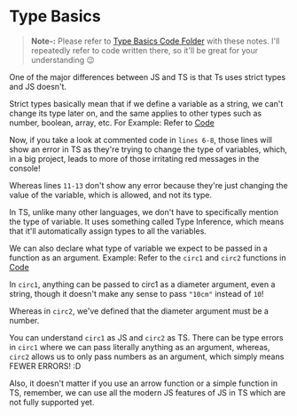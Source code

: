 # Type Basics

> **Note-:** Please refer to [Type Basics Code Folder](../../Code/1%20-%20Type%20Basics/) with these notes. I'll repeatedly refer to code written there, so it'll be great for your understanding 😉

One of the major differences between JS and TS is that Ts uses strict types and JS doesn't.

Strict types basically mean that if we define a variable as a string, we can't change its type later on, and the same applies to other types such as number, boolean, array, etc.
For Example: Refer to [Code](../../Code/1%20-%20Type%20Basics/index.js)

Now, if you take a look at commented code in `lines 6-8`, those lines will show an error in TS as they're trying to change the type of variables, which, in a big project, leads to more of those irritating red messages in the console!

Whereas lines `11-13` don't show any error because they're just changing the value of the variable, which is allowed, and not its type.

In TS, unlike many other languages, we don't have to specifically mention the type of variable. It uses something called Type Inference, which means that it'll automatically assign types to all the variables.

We can also declare what type of variable we expect to be passed in a function as an argument.
Example: Refer to the `circ1` and `circ2` functions in [Code](../../Code/1%20-%20Type%20Basics/index.js)

In `circ1`, anything can be passed to circ1 as a diameter argument, even a string, though it doesn't make any sense to pass `"10cm"` instead of `10`!

Whereas in `circ2`, we've defined that the diameter argument must be a number.

You can understand `circ1` as JS and `circ2` as TS. There can be type errors in `circ1` where we can pass literally anything as an argument, whereas, `circ2` allows us to only pass numbers as an argument, which simply means FEWER ERRORS! :D

Also, it doesn't matter if you use an arrow function or a simple function in TS, remember, we can use all the modern JS features of JS in TS which are not fully supported yet.

